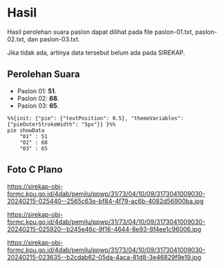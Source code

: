 # Hasil

Hasil perolehan suara paslon dapat dilihat pada file paslon-01.txt, paslon-02.txt, dan paslon-03.txt.

Jika tidak ada, artinya data tersebut belum ada pada SIREKAP.

## Perolehan Suara

 * Paslon 01: **51**.
 * Paslon 02: **68**.
 * Paslon 03: **65**.

```mermaid
%%{init: {"pie": {"textPosition": 0.5}, "themeVariables": {"pieOuterStrokeWidth": "5px"}} }%%
pie showData
    "01" : 51
    "02" : 68
    "03" : 65
```
## Foto C Plano

https://sirekap-obj-formc.kpu.go.id/4dab/pemilu/ppwp/31/73/04/10/09/3173041009030-20240215-025440--2565c63e-bf84-4f79-ac6b-4082d56900ba.jpg

https://sirekap-obj-formc.kpu.go.id/4dab/pemilu/ppwp/31/73/04/10/09/3173041009030-20240215-025920--b245e46c-9f16-4644-8e93-8f4ee1c96006.jpg

https://sirekap-obj-formc.kpu.go.id/4dab/pemilu/ppwp/31/73/04/10/09/3173041009030-20240215-023635--b2cdab62-05da-4aca-81d8-3e46829f9e19.jpg
